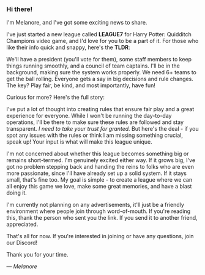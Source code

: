 
### Hi there! 

I'm Melanore, and I've got some exciting news to share. 

I've just started a new league called **LEAGUE7** for Harry Potter: Quidditch Champions video game, and I'd love for you to be a part of it. For those who like their info quick and snappy, here's the **TLDR**: 

We'll have a president (you'll vote for them), some staff members to keep things running smoothly, and a council of team captains. I'll be in the background, making sure the system works properly. We need 6+ teams to get the ball rolling. Everyone gets a say in big decisions and rule changes. The key? Play fair, be kind, and most importantly, have fun!

Curious for more? Here's the full story:

I've put a lot of thought into creating rules that ensure fair play and a great experience for everyone. While I won't be running the day-to-day operations, I'll be there to make sure these rules are followed and stay transparent. *I need to take your trust for granted.* But here's the deal - if you spot any issues with the rules or think I am missing something crucial, speak up! Your input is what will make this league unique.

I'm not concerned about whether this league becomes something big or remains short-termed. I'm genuinely excited either way. If it grows big, I've got no problem stepping back and handing the reins to folks who are even more passionate, since I'll have already set up a solid system. If it stays small, that's fine too. My goal is simple - to create a league where we can all enjoy this game we love, make some great memories, and have a blast doing it.

I'm currently not planning on any advertisements, it'll just be a friendly environment where people join through word-of-mouth. If you're reading this, thank the person who sent you the link. If you send it to another friend, appreciated.

That's all for now. If you're interested in joining or have any questions, join our Discord!

Thank you for your time. 

&mdash; *Melanore*
 
